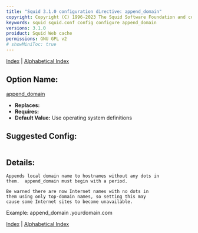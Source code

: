 ```yaml
---
title: "Squid 3.1.0 configuration directive: append_domain"
copyright: Copyright (C) 1996-2023 The Squid Software Foundation and contributors
keywords: squid squid.conf config configure append_domain
versions: 3.1.0
proiduct: Squid Web cache
permissions: GNU GPL v2
# showMiniToc: true
---
```

[Index](index#toc_append_domain) | [Alphabetical Index](index_all#toc_append_domain)

## Option Name:
[append_domain](#append_domain)
 * **Replaces:** 
 * **Requires:** 
 * **Default Value:** Use operating system definitions


## Suggested Config:
```plaintext

```

## Details:

	Appends local domain name to hostnames without any dots in
	them.  append_domain must begin with a period.

	Be warned there are now Internet names with no dots in
	them using only top-domain names, so setting this may
	cause some Internet sites to become unavailable.

Example:
 append_domain .yourdomain.com



[Index](index#toc_append_domain) | [Alphabetical Index](index_all#toc_append_domain)

